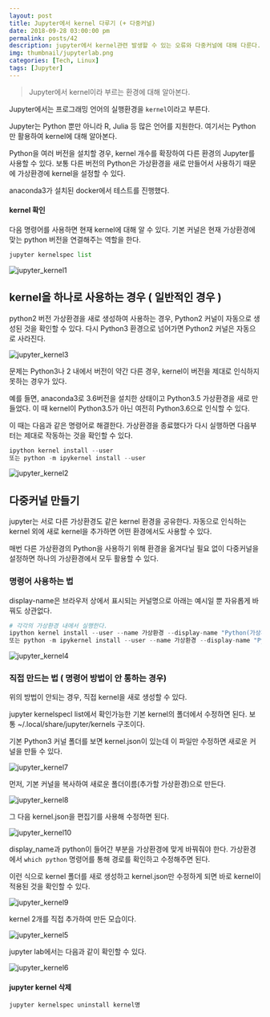 ```yaml
---
layout: post
title: Jupyter에서 kernel 다루기 (+ 다중커널)
date: 2018-09-28 03:00:00 pm
permalink: posts/42
description: jupyter에서 kernel관련 발생할 수 있는 오류와 다중커널에 대해 다룬다.
img: thumbnail/jupyterlab.png
categories: [Tech, Linux]
tags: [Jupyter] 
---
```


> Jupyter에서 kernel이라 부르는 환경에 대해 알아본다.

Jupyter에서는 프로그래밍 언어의 실행환경을 `kernel`이라고 부른다. 

Jupyter는 Python 뿐만 아니라 R, Julia 등 많은 언어를 지원한다. 여기서는 Python만 활용하여 kernel에 대해 알아본다. 

Python을 여러 버전을 설치할 경우, kernel 개수를 확장하여 다른 환경의 Jupyter를 사용할 수 있다. 보통 다른 버전의 Python은 가상환경을 새로 만들어서 사용하기 때문에 가상환경에 kernel을 설정할 수 있다.

anaconda3가 설치된 docker에서 테스트를 진행했다.

#### kernel 확인

다음 명령어를 사용하면 현재 kernel에 대해 알 수 있다. 기본 커널은 현재 가상환경에 맞는 python 버전을 연결해주는 역할을 한다.

``` python
jupyter kernelspec list
```

![jupyter_kernel1]({{site.baseurl}}/assets/img/linux/jupyter_kernel1.png)

## kernel을 하나로 사용하는 경우 ( 일반적인 경우 )

python2 버전 가상환경을 새로 생성하여 사용하는 경우, Python2 커널이 자동으로 생성된 것을 확인할 수 있다. 다시 Python3 환경으로 넘어가면 Python2 커널은 자동으로 사라진다.

![jupyter_kernel3]({{site.baseurl}}/assets/img/linux/jupyter_kernel3.png)

문제는 Python3나 2 내에서 버전이 약간 다른 경우, kernel이 버전을 제대로 인식하지 못하는 경우가 있다.

예를 들면, anaconda3로 3.6버전을 설치한 상태이고 Python3.5 가상환경을 새로 만들었다. 이 때 kernel이 Python3.5가 아닌 여전히 Python3.6으로 인식할 수 있다.

이 때는 다음과 같은 명령어로 해결한다. 가상환경을 종료했다가 다시 실행하면 다음부터는 제대로 작동하는 것을 확인할 수 있다.

``` python
ipython kernel install --user
또는 python -m ipykernel install --user
```

![jupyter_kernel2]({{site.baseurl}}/assets/img/linux/jupyter_kernel2.png)

## 다중커널 만들기

jupyter는 서로 다른 가상환경도 같은 kernel 환경을 공유한다. 자동으로 인식하는 kernel 외에 새로 kernel을 추가하면 어떤 환경에서도 사용할 수 있다.

매번 다른 가상환경의 Python을 사용하기 위해 환경을 옮겨다닐 필요 없이 다중커널을 설정하면 하나의 가상환경에서 모두 활용할 수 있다. 

### 명령어 사용하는 법

display-name은 브라우저 상에서 표시되는 커널명으로 아래는 예시일 뿐 자유롭게 바꿔도 상관없다.

``` python
# 각각의 가상환경 내에서 실행한다.
ipython kernel install --user --name 가상환경 --display-name "Python(가상환경)"
또는 python -m ipykernel install --user --name 가상환경 --display-name "Python(가상환경)"
```

![jupyter_kernel4]({{site.baseurl}}/assets/img/linux/jupyter_kernel4.png)

### 직접 만드는 법 ( 명령어 방법이 안 통하는 경우)

위의 방법이 안되는 경우, 직접 kernel을 새로 생성할 수 있다.

jupyter kernelspecl list에서 확인가능한 기본 kernel의 폴더에서 수정하면 된다. 보통 ~/.local/share/jupyter/kernels 구조이다.

기본 Python3 커널 폴더를 보면 kernel.json이 있는데 이 파일만 수정하면 새로운 커널을 만들 수 있다.

![jupyter_kernel7]({{site.baseurl}}/assets/img/linux/jupyter_kernel7.png)

먼저, 기본 커널을 복사하여 새로운 폴더이름(추가할 가상환경)으로 만든다.

![jupyter_kernel8]({{site.baseurl}}/assets/img/linux/jupyter_kernel8.png)

그 다음 kernel.json을 편집기를 사용해 수정하면 된다.

![jupyter_kernel10]({{site.baseurl}}/assets/img/linux/jupyter_kernel10.png)

display_name과 python이 들어간 부분을 가상환경에 맞게 바꿔줘야 한다. 가상환경에서 `which python` 명령어를 통해 경로를 확인하고 수정해주면 된다.

이런 식으로 kernel 폴더를 새로 생성하고 kernel.json만 수정하게 되면 바로 kernel이 적용된 것을 확인할 수 있다.

![jupyter_kernel9]({{site.baseurl}}/assets/img/linux/jupyter_kernel9.png)



kernel 2개를 직접 추가하여 만든 모습이다.

![jupyter_kernel5]({{site.baseurl}}/assets/img/linux/jupyter_kernel5.png)

jupyter lab에서는 다음과 같이 확인할 수 있다.

![jupyter_kernel6]({{site.baseurl}}/assets/img/linux/jupyter_kernel6.png)

#### jupyter kernel 삭제

``` python
jupyter kernelspec uninstall kernel명
```
